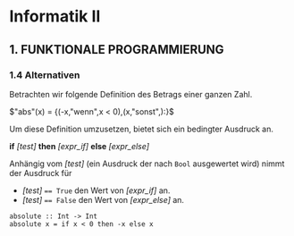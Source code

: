 # Informatik II

## 1. FUNKTIONALE PROGRAMMIERUNG

### 1.4 Alternativen

Betrachten wir folgende Definition des Betrags einer ganzen Zahl.

$"abs"(x) = {(-x,"wenn",x < 0),(x,"sonst",):}$

Um diese Definition umzusetzen, bietet sich ein bedingter Ausdruck an.


**if** *[test]* **then** *[expr_if]* **else** *[expr_else]*


Anhängig vom *[test]* (ein Ausdruck der nach `Bool` ausgewertet wird)
nimmt der Ausdruck für

- *[test]* `== True` den Wert von *[expr_if]* an.
- *[test]* `== False` den Wert von *[expr_else]* an.


```
absolute :: Int -> Int
absolute x = if x < 0 then -x else x
```
